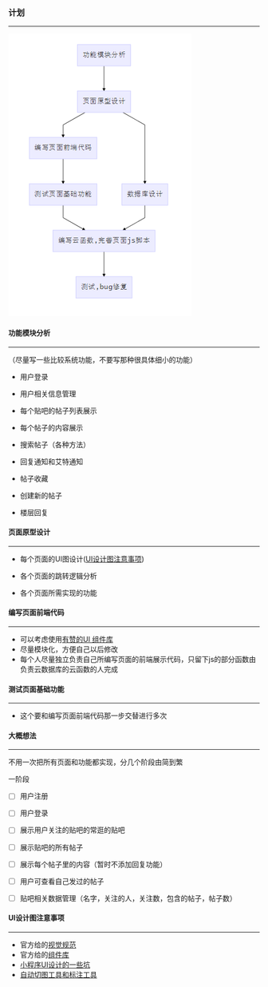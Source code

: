 ### 计划

------



![显示的文字](/images/flow.png)



#### 功能模块分析

---

（尽量写一些比较系统功能，不要写那种很具体细小的功能）

* 用户登录

* 用户相关信息管理

* 每个贴吧的帖子列表展示

* 每个帖子的内容展示

* 搜索帖子（各种方法）

* 回复通知和艾特通知

* 帖子收藏

* 创建新的帖子

* 楼层回复

  

#### 页面原型设计

---

* 每个页面的UI图设计([UI设计图注意事项](#UItips))

* 各个页面的跳转逻辑分析

* 各个页面所需实现的功能

  

#### 编写页面前端代码

---

* 可以考虑使用[有赞的UI 组件库](https://github.com/youzan/vant-weapp)
* 尽量模块化，方便自己以后修改
* 每个人尽量独立负责自己所编写页面的前端展示代码，只留下js的部分函数由负责云数据库的云函数的人完成



#### 测试页面基础功能

---

* 这个要和编写页面前端代码那一步交替进行多次



#### 大概想法

---

不用一次把所有页面和功能都实现，分几个阶段由简到繁

一阶段

- [ ] 用户注册
- [ ] 用户登录
- [ ] 展示用户关注的贴吧的常逛的贴吧
- [ ] 展示贴吧的所有帖子
- [ ] 展示每个帖子里的内容（暂时不添加回复功能）
- [ ] 用户可查看自己发过的帖子
- [ ] 贴吧相关数据管理（名字，关注的人，关注数，包含的帖子，帖子数）



#### <span id="UItips">UI设计图注意事项</span>

---

* 官方给的[视觉规范](https://developers.weixin.qq.com/miniprogram/design/#%E5%AD%97%E4%BD%93)
* 官方给的[组件库](https://developers.weixin.qq.com/miniprogram/design/#%E5%9B%BE%E6%A0%87)
* [小程序UI设计的一些坑](https://www.uisdc.com/7-traps-in-mini-program-design)
* [自动切图工具和标注工具](http://www.wxapp-union.com/article-1977-1.html)

